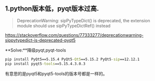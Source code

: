 ## 1.python版本低，pyqt版本过高.

> DeprecationWarning: sipPyTypeDict() is deprecated, the extension module should use sipPyTypeDictRef() instead

https://stackoverflow.com/questions/77333277/deprecationwarning-sippytypedict-is-deprecated-pyqt5

**Solve:**降级pyqt,pyqt-tools

```cmd
pip install PyQt5==5.15.4 PyQt5-Qt5==5.15.2 PyQt5-sip==12.12.1
pip install pyqt5-tools==5.15.4.3.0.3
```

有意思的是pyqt5和pyqt5-tools的版本号都是一样的。